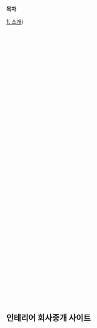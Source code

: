 **목차** <br>

[1. 소개](#인테리어-회사중개-사이트))


<br><br><br><br><br><br><br><br><br><br><br><br><br><br><br><br><br><br><br><br><br><br><br><br><br><br><br><br><br><br><br><br><br><br><br><br><br><br><br><br><br><br>

## 인테리어 회사중개 사이트
